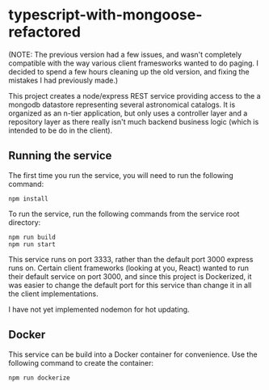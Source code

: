 # typescript-with-mongoose-refactored

(NOTE: The previous version had a few issues, and wasn't completely compatible with the way
various client framesworks wanted to do paging. I decided to spend a few hours cleaning
up the old version, and fixing the mistakes I had previously made.)

This project creates a node/express REST service providing access to the a mongodb datastore representing
several astronomical catalogs. It is organized as an n-tier application, but only uses a controller
layer and a repository layer as there really isn't much backend business logic (which is intended to be
do in the client).

## Running the service

The first time you run the service, you will need to run the following command:

```
npm install
```

To run the service, run the following commands from the service root directory:

```
npm run build
npm run start
```

This service runs on port 3333, rather than the default port 3000 express runs on. Certain client
frameworks (looking at you, React) wanted to run their default service on port 3000, and since
this project is Dockerized, it was easier to change the default port for this service than change
it in all the client implementations.

I have not yet implemented nodemon for hot updating.

## Docker

This service can be build into a Docker container for convenience. Use the following command to
create the container:

```
npm run dockerize
```
